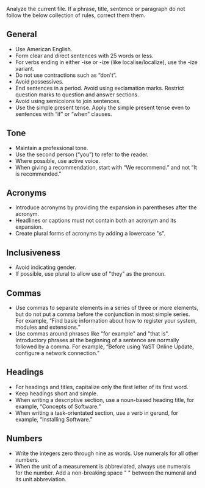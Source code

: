 Analyze the current file. If a phrase, title, sentence or paragraph do not follow the below collection of rules,
correct them them.

## General
* Use American English.
* Form clear and direct sentences with 25 words or less.
* For verbs ending in either -ise or -ize (like localise/localize), use the -ize variant.
* Do not use contractions such as “don't”.
* Avoid possessives. 
* End sentences in a period. Avoid using exclamation marks. Restrict question marks to question and answer sections.
* Avoid using semicolons to join sentences.
* Use the simple present tense. Apply the simple present tense even to sentences with “if” or “when” clauses.
## Tone
* Maintain a professional tone.
* Use the second person (“you”) to refer to the reader.
* Where possible, use active voice.
* When giving a recommendation, start with “We recommend.” and not “It is recommended.”
## Acronyms
* Introduce acronyms by providing the expansion in parentheses after the acronym.
* Headlines or captions must not contain both an acronym and its expansion.
* Create plural forms of acronyms by adding a lowercase "s".
## Inclusiveness
* Avoid indicating gender.
* If possible, use plural to allow use of "they" as the pronoun.
## Commas
* Use commas to separate elements in a series of three or more elements, but do not put a comma before the conjunction in most simple series. For example, “Find basic information about how to register your system, modules and extensions.”
* Use commas around phrases like "for example" and "that is". Introductory phrases at the beginning of a sentence are normally followed by a comma. For example, “Before using YaST Online Update, configure a network connection.”
## Headings
* For headings and titles, capitalize only the first letter of its first word.
* Keep headings short and simple.
* When writing a descriptive section, use a noun-based heading title, for example, “Concepts of Software.”
* When writing a task-orientated section, use a verb in gerund, for example, “Installing Software.”
## Numbers
* Write the integers zero through nine as words. Use numerals for all other numbers.
* When the unit of a measurement is abbreviated, always use numerals for the number. Add a non-breaking space "&nbsp;" between the numeral and its unit abbreviation.
